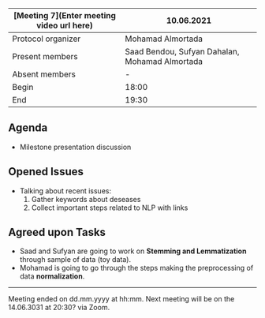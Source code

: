
[Meeting 7](Enter meeting video url here)           | 10.06.2021
----------------------|-
Protocol organizer    | Mohamad Almortada
Present members       | Saad Bendou, Sufyan Dahalan, Mohamad Almortada
Absent members        | -
Begin                 | 18:00
End                   | 19:30


Agenda 
---
<!-- What do we plan to discuss -->

- Milestone presentation discussion

Opened Issues
---
<!-- What else (if not noted in the Agenda section) did we discuss -->

- Talking about recent issues:
    1. Gather keywords about deseases
    2. Collect important steps related to NLP with links

Agreed upon Tasks
---
- Saad and Sufyan are going to work on **Stemming and Lemmatization** through sample of data (toy data).
- Mohamad is going to go through the steps making the preprocessing of data **normalization**. 

---
Meeting ended on dd.mm.yyyy at hh:mm. Next meeting will be on the 14.06.3031 at 20:30? via Zoom.
